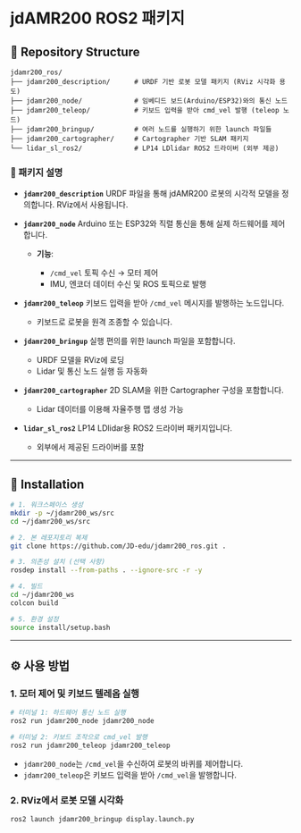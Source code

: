 # jdAMR200 ROS2 패키지 

## 📁 Repository Structure

```
jdamr200_ros/
├── jdamr200_description/      # URDF 기반 로봇 모델 패키지 (RViz 시각화 용도)
├── jdamr200_node/             # 임베디드 보드(Arduino/ESP32)와의 통신 노드
├── jdamr200_teleop/           # 키보드 입력을 받아 cmd_vel 발행 (teleop 노드)
├── jdamr200_bringup/          # 여러 노드를 실행하기 위한 launch 파일들
├── jdamr200_cartographer/     # Cartographer 기반 SLAM 패키지
└── lidar_sl_ros2/             # LP14 LDlidar ROS2 드라이버 (외부 제공)
```

### 🔧 패키지 설명

* **`jdamr200_description`**
  URDF 파일을 통해 jdAMR200 로봇의 시각적 모델을 정의합니다. RViz에서 사용됩니다.

* **`jdamr200_node`**
  Arduino 또는 ESP32와 직렬 통신을 통해 실제 하드웨어를 제어합니다.

  * **기능**:

    * `/cmd_vel` 토픽 수신 → 모터 제어
    * IMU, 엔코더 데이터 수신 및 ROS 토픽으로 발행

* **`jdamr200_teleop`**
  키보드 입력을 받아 `/cmd_vel` 메시지를 발행하는 노드입니다.

  * 키보드로 로봇을 원격 조종할 수 있습니다.

* **`jdamr200_bringup`**
  실행 편의를 위한 launch 파일을 포함합니다.

  * URDF 모델을 RViz에 로딩
  * Lidar 및 통신 노드 실행 등 자동화

* **`jdamr200_cartographer`**
  2D SLAM을 위한 Cartographer 구성을 포함합니다.

  * Lidar 데이터를 이용해 자율주행 맵 생성 가능

* **`lidar_sl_ros2`**
  LP14 LDlidar용 ROS2 드라이버 패키지입니다.

  * 외부에서 제공된 드라이버를 포함

---

## 🚀 Installation

```bash
# 1. 워크스페이스 생성
mkdir -p ~/jdamr200_ws/src
cd ~/jdamr200_ws/src

# 2. 본 레포지토리 복제
git clone https://github.com/JD-edu/jdamr200_ros.git .

# 3. 의존성 설치 (선택 사항)
rosdep install --from-paths . --ignore-src -r -y

# 4. 빌드
cd ~/jdamr200_ws
colcon build

# 5. 환경 설정
source install/setup.bash
```

---

## ⚙️ 사용 방법

### 1. 모터 제어 및 키보드 텔레옵 실행

```bash
# 터미널 1: 하드웨어 통신 노드 실행
ros2 run jdamr200_node jdamr200_node

# 터미널 2: 키보드 조작으로 cmd_vel 발행
ros2 run jdamr200_teleop jdamr200_teleop
```

* `jdamr200_node`는 `/cmd_vel`을 수신하여 로봇의 바퀴를 제어합니다.
* `jdamr200_teleop`은 키보드 입력을 받아 `/cmd_vel`을 발행합니다.

### 2. RViz에서 로봇 모델 시각화

```bash
ros2 launch jdamr200_bringup display.launch.py
```
